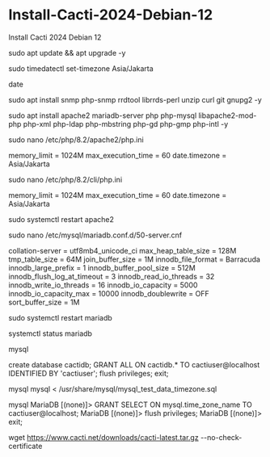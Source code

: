 # Install-Cacti-2024-Debian-12
Install Cacti 2024 Debian 12

sudo apt update && apt upgrade -y

sudo timedatectl set-timezone Asia/Jakarta

date

sudo apt install snmp php-snmp rrdtool librrds-perl unzip curl git gnupg2 -y

sudo apt install apache2 mariadb-server php php-mysql libapache2-mod-php php-xml php-ldap php-mbstring php-gd php-gmp php-intl -y


sudo nano /etc/php/8.2/apache2/php.ini

memory_limit = 1024M
max_execution_time = 60
date.timezone = Asia/Jakarta


sudo nano /etc/php/8.2/cli/php.ini

memory_limit = 1024M
max_execution_time = 60
date.timezone = Asia/Jakarta


sudo systemctl restart apache2

sudo nano /etc/mysql/mariadb.conf.d/50-server.cnf


collation-server = utf8mb4_unicode_ci
max_heap_table_size = 128M
tmp_table_size = 64M
join_buffer_size = 1M
innodb_file_format = Barracuda
innodb_large_prefix = 1
innodb_buffer_pool_size = 512M
innodb_flush_log_at_timeout = 3
innodb_read_io_threads = 32
innodb_write_io_threads = 16
innodb_io_capacity = 5000
innodb_io_capacity_max = 10000
innodb_doublewrite = OFF
sort_buffer_size = 1M

sudo systemctl restart mariadb

systemctl status mariadb

mysql

create database cactidb;
GRANT ALL ON cactidb.* TO cactiuser@localhost IDENTIFIED BY 'cactiuser';
flush privileges;
exit;

mysql mysql < /usr/share/mysql/mysql_test_data_timezone.sql

mysql
MariaDB [(none)]> GRANT SELECT ON mysql.time_zone_name TO cactiuser@localhost;
MariaDB [(none)]> flush privileges;
MariaDB [(none)]> exit;


wget https://www.cacti.net/downloads/cacti-latest.tar.gz --no-check-certificate

